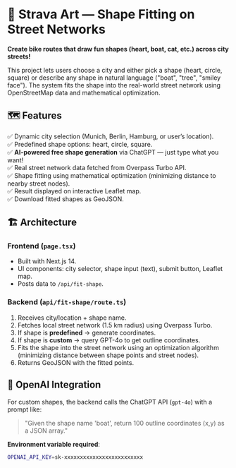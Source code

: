 # 🚴 Strava Art — Shape Fitting on Street Networks

**Create bike routes that draw fun shapes (heart, boat, cat, etc.) across city streets!**

This project lets users choose a city and either pick a shape (heart, circle, square) or describe any shape in natural language ("boat", "tree", "smiley face"). The system fits the shape into the real-world street network using OpenStreetMap data and mathematical optimization.

## 🗺 Features

✅ Dynamic city selection (Munich, Berlin, Hamburg, or user’s location).  
✅ Predefined shape options: heart, circle, square.  
✅ **AI-powered free shape generation** via ChatGPT — just type what you want!  
✅ Real street network data fetched from Overpass Turbo API.  
✅ Shape fitting using mathematical optimization (minimizing distance to nearby street nodes).  
✅ Result displayed on interactive Leaflet map.  
✅ Download fitted shapes as GeoJSON.

## 🏗 Architecture

### Frontend (`page.tsx`)
- Built with Next.js 14.
- UI components: city selector, shape input (text), submit button, Leaflet map.
- Posts data to `/api/fit-shape`.

### Backend (`api/fit-shape/route.ts`)
1. Receives city/location + shape name.
2. Fetches local street network (1.5 km radius) using Overpass Turbo.
3. If shape is **predefined** → generate coordinates.
4. If shape is **custom** → query GPT-4o to get outline coordinates.
5. Fits the shape into the street network using an optimization algorithm (minimizing distance between shape points and street nodes).
6. Returns GeoJSON with the fitted points.

## 🤖 OpenAI Integration

For custom shapes, the backend calls the ChatGPT API (`gpt-4o`) with a prompt like:

> "Given the shape name 'boat', return 100 outline coordinates (x,y) as a JSON array."

**Environment variable required**:

```bash
OPENAI_API_KEY=sk-xxxxxxxxxxxxxxxxxxxxxxxxx
